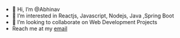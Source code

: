 - 👋 Hi, I’m @Abhinav
- 👀 I’m interested in Reactjs, Javascript, Nodejs, Java ,Spring Boot
- 💞️ I’m looking to collaborate on Web Development Projects
- Reach me at my [email](mailto:abhinav23anand@gmail.com)
